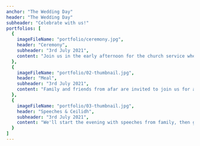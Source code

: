 ```yaml
---
anchor: "The Wedding Day"
header: "The Wedding Day"
subheader: "Celebrate with us!"
portfolios: [
  {
    imageFileName: "portfolio/ceremony.jpg",
    header: "Ceremony",
    subheader: "3rd July 2021",
    content: "Join us in the early afternoon for the church service where we will be officially married!"
  },
  {
    imageFileName: "portfolio/02-thumbnail.jpg",
    header: "Meal",
    subheader: "3rd July 2021",
    content: "Family and friends from afar are invited to join us for an early dinner, menu coming soon!"
  },
  {
    imageFileName: "portfolio/03-thumbnail.jpg",
    header: "Speeches & Ceilidh",
    subheader: "3rd July 2021",
    content: "We'll start the evening with speeches from family, then get your kilts on for the ceilidh!"
  }
]
---
```

